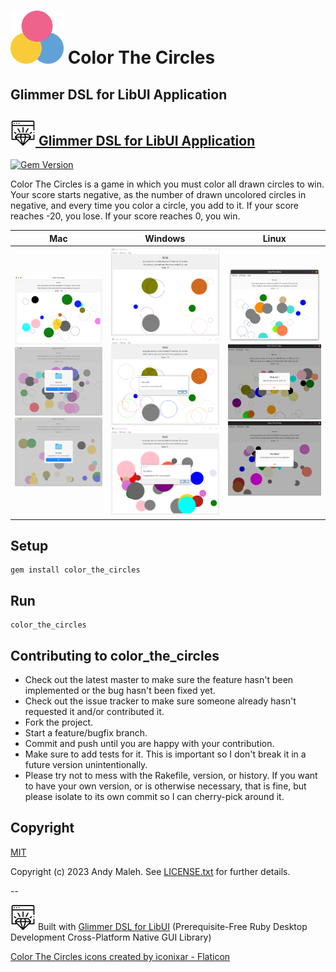 # <img alt="Color The Circles Icon" src="https://raw.githubusercontent.com/AndyObtiva/color_the_circles/master/icons/linux/Color%20The%20Circles.png" height=85 /> Color The Circles
## Glimmer DSL for LibUI Application
## [<img src="https://raw.githubusercontent.com/AndyObtiva/glimmer/master/images/glimmer-logo-hi-res.png" height=40 /> Glimmer DSL for LibUI Application](https://github.com/AndyObtiva/glimmer-dsl-libui)
[![Gem Version](https://badge.fury.io/rb/color_the_circles.svg)](http://badge.fury.io/rb/color_the_circles)

Color The Circles is a game in which you must color all drawn circles to win. Your score starts negative, as the number of drawn uncolored circles in negative, and every time you color a circle, you add to it. If your score reaches -20, you lose. If your score reaches 0, you win.

Mac | Windows | Linux
----|---------|------
![glimmer-dsl-libui-mac-color-the-circles.png](/screenshots/glimmer-dsl-libui-mac-color-the-circles.png) ![glimmer-dsl-libui-mac-color-the-circles-lost.png](/screenshots/glimmer-dsl-libui-mac-color-the-circles-lost.png) ![glimmer-dsl-libui-mac-color-the-circles-won.png](/screenshots/glimmer-dsl-libui-mac-color-the-circles-won.png) | ![glimmer-dsl-libui-windows-color-the-circles.png](/screenshots/glimmer-dsl-libui-windows-color-the-circles.png) ![glimmer-dsl-libui-windows-color-the-circles-lost.png](/screenshots/glimmer-dsl-libui-windows-color-the-circles-lost.png) ![glimmer-dsl-libui-windows-color-the-circles-won.png](/screenshots/glimmer-dsl-libui-windows-color-the-circles-won.png) | ![glimmer-dsl-libui-linux-color-the-circles.png](/screenshots/glimmer-dsl-libui-linux-color-the-circles.png) ![glimmer-dsl-libui-linux-color-the-circles-lost.png](/screenshots/glimmer-dsl-libui-linux-color-the-circles-lost.png) ![glimmer-dsl-libui-linux-color-the-circles-won.png](/screenshots/glimmer-dsl-libui-linux-color-the-circles-won.png)

## Setup

```
gem install color_the_circles
```

## Run

```
color_the_circles
```

## Contributing to color_the_circles

-   Check out the latest master to make sure the feature hasn't been
    implemented or the bug hasn't been fixed yet.
-   Check out the issue tracker to make sure someone already hasn't
    requested it and/or contributed it.
-   Fork the project.
-   Start a feature/bugfix branch.
-   Commit and push until you are happy with your contribution.
-   Make sure to add tests for it. This is important so I don't break it
    in a future version unintentionally.
-   Please try not to mess with the Rakefile, version, or history. If
    you want to have your own version, or is otherwise necessary, that
    is fine, but please isolate to its own commit so I can cherry-pick
    around it.

## Copyright

[MIT](LICENSE.txt)

Copyright (c) 2023 Andy Maleh. See
[LICENSE.txt](LICENSE.txt) for further details.


--

[<img src="https://raw.githubusercontent.com/AndyObtiva/glimmer/master/images/glimmer-logo-hi-res.png" height=40 />](https://github.com/AndyObtiva/glimmer) Built with [Glimmer DSL for LibUI](https://github.com/AndyObtiva/glimmer-dsl-libui) (Prerequisite-Free Ruby Desktop Development Cross-Platform Native GUI Library)

<a href="https://www.flaticon.com/free-icon/intersection_1555803?term=circle+color&page=1&position=64&origin=search&related_id=1555803" title="circle color icons">Color The Circles icons created by iconixar - Flaticon</a>
